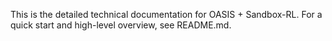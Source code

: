 This is the detailed technical documentation for OASIS + Sandbox-RL. For a quick start and high-level overview, see README.md. 